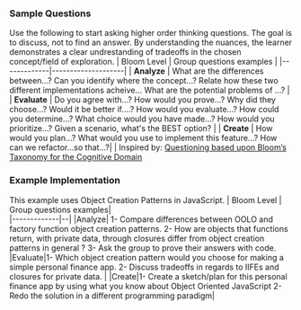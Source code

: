 ### Sample Questions
Use the following to start asking higher order thinking questions. The goal is to discuss, not to find an answer. By understanding the nuances, the learner demonstrates a clear undrestanding of tradeoffs in the chosen concept/field of exploration. 
| Bloom Level | Group questions examples                                                                                                                                                                                                                                                                                                                                       |
|-------------|--------------------|
| **Analyze**     | What are the differences between...? Can you identify where the concept...? Relate how these two different implementations acheive... What are the potential problems of ...? |
| **Evaluate** | Do you agree with...?  How would you prove...?  Why did they choose...? Would it be better if....? How would you evaluate...? How could you determine...? What choice would you have made...? How would you prioritize...? Given a scenario, what's the BEST option?  | 
| **Create** | How would you plan...? What would you use to implement this feature...? How can we refactor...so that...?| 
|
Inspired by: [Questioning based upon Bloom’s Taxonomy for the Cognitive Domain](https://www.eoas.ubc.ca/research/cwsei/resources/Blooms-verbs-stems.htm)

### Example Implementation
This example uses Object Creation Patterns in JavaScript.
| Bloom Level | Group questions examples|  
|-------------|--|
|Analyze| 1- Compare differences between OOLO and factory function object creation patterns. 2- How are objects that functions return, with private data, through closures differ from object creation patterns in general ? 3- Ask the group to prove their answers with code.
|Evaluate|1- Which object creation pattern would you choose for making a simple personal finance app. 2- Discuss tradeoffs in regards to IIFEs and closures for private data. |
|Create|1- Create a sketch/plan for this personal finance app by using what you know about Object Oriented JavaScript 2- Redo the solution in a different programming paradigm|
